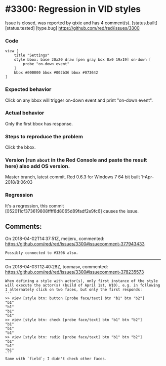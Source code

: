 
#3300: Regression in VID styles
================================================================================
Issue is closed, was reported by qtxie and has 4 comment(s).
[status.built] [status.tested] [type.bug]
<https://github.com/red/red/issues/3300>

### Code
```
view [
	title "Settings"
	style bbox: base 20x20 draw [pen gray box 0x0 19x19] on-down [
		probe "on-down event"
	]
	bbox #000000 bbox #002b36 bbox #073642
]
```
### Expected behavior
Click on any bbox will trigger on-down event and print "on-down event".
### Actual behavior
Only the first bbox has response.
### Steps to reproduce the problem
Click the bbox.
### Version (run `about` in the Red Console and paste the result here) also add OS version.
Master branch, latest commit. Red 0.6.3 for Windows 7 64 bit built 1-Apr-2018/8:06:03
### Regression
It's a regression, this commit [052011cf373619808ffff8d8065d89fadf2e9fc6] causes the issue.


Comments:
--------------------------------------------------------------------------------

On 2018-04-02T14:37:51Z, meijeru, commented:
<https://github.com/red/red/issues/3300#issuecomment-377943433>

    Possibly connected to #3306 also.

--------------------------------------------------------------------------------

On 2018-04-03T12:40:28Z, toomasv, commented:
<https://github.com/red/red/issues/3300#issuecomment-378235573>

    When defining a style with actor(s), only first instance of the style will execute the actor(s) (build of April 1st, W10), e.g. in following I alternately click on two faces, but only the first responds:
    ```
    >> view [style btn: button [probe face/text] btn "b1" btn "b2"]
    "b1"
    "b1"
    "b1"
    "b1"
    >> view [style btn: check [probe face/text] btn "b1" btn "b2"]
    "b1"
    "b1"
    "b1"
    >> view [style btn: radio [probe face/text] btn "b1" btn "b2"]
    "b1"
    "b1"
    "b1"
    ```
    Same with `field`; I didn't check other faces.

